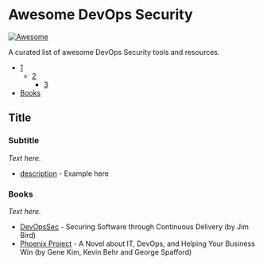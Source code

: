 # Awesome DevOps Security

[![Awesome](https://cdn.rawgit.com/sindresorhus/awesome/d7305f38d29fed78fa85652e3a63e154dd8e8829/media/badge.svg)](https://github.com/sindresorhus/awesome)

A curated list of awesome DevOps Security tools and resources.

- [1](#1)
    - [2](#2)
        - [3](#3)
- [Books](#books)

## Title

### Subtitle

*Text here.*

* [description](https://www.example.com) - Example here

### Books

*Text here.*

* [DevOpsSec](https://www.oreilly.com/webops-perf/free/files/devopssec.pdf) - Securing Software through Continuous Delivery (by Jim Bird)
* [Phoenix Project](https://www.amazon.com/Phoenix-Project-DevOps-Helping-Business/dp/0988262592) - A Novel about IT, DevOps, and Helping Your Business Win (by Gene Kim, Kevin Behr and George Spafford)

